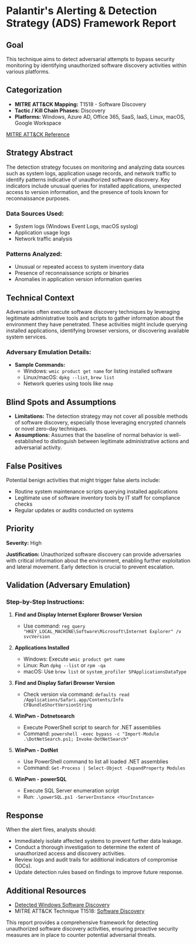 # Palantir's Alerting & Detection Strategy (ADS) Framework Report

## Goal

This technique aims to detect adversarial attempts to bypass security monitoring by identifying unauthorized software discovery activities within various platforms.

## Categorization

- **MITRE ATT&CK Mapping:** T1518 - Software Discovery
- **Tactic / Kill Chain Phases:** Discovery
- **Platforms:** Windows, Azure AD, Office 365, SaaS, IaaS, Linux, macOS, Google Workspace

[MITRE ATT&CK Reference](https://attack.mitre.org/techniques/T1518)

## Strategy Abstract

The detection strategy focuses on monitoring and analyzing data sources such as system logs, application usage records, and network traffic to identify patterns indicative of unauthorized software discovery. Key indicators include unusual queries for installed applications, unexpected access to version information, and the presence of tools known for reconnaissance purposes.

### Data Sources Used:
- System logs (Windows Event Logs, macOS syslog)
- Application usage logs
- Network traffic analysis

### Patterns Analyzed:
- Unusual or repeated access to system inventory data
- Presence of reconnaissance scripts or binaries
- Anomalies in application version information queries

## Technical Context

Adversaries often execute software discovery techniques by leveraging legitimate administrative tools and scripts to gather information about the environment they have penetrated. These activities might include querying installed applications, identifying browser versions, or discovering available system services.

### Adversary Emulation Details:
- **Sample Commands:**
  - Windows: `wmic product get name` for listing installed software
  - Linux/macOS: `dpkg --list`, `brew list`
  - Network queries using tools like `nmap`

## Blind Spots and Assumptions

- **Limitations:** The detection strategy may not cover all possible methods of software discovery, especially those leveraging encrypted channels or novel zero-day techniques.
- **Assumptions:** Assumes that the baseline of normal behavior is well-established to distinguish between legitimate administrative actions and adversarial activity.

## False Positives

Potential benign activities that might trigger false alerts include:
- Routine system maintenance scripts querying installed applications
- Legitimate use of software inventory tools by IT staff for compliance checks
- Regular updates or audits conducted on systems

## Priority

**Severity:** High

**Justification:** Unauthorized software discovery can provide adversaries with critical information about the environment, enabling further exploitation and lateral movement. Early detection is crucial to prevent escalation.

## Validation (Adversary Emulation)

### Step-by-Step Instructions:

1. **Find and Display Internet Explorer Browser Version**
   - Use command: `reg query "HKEY_LOCAL_MACHINE\Software\Microsoft\Internet Explorer" /v svcVersion`

2. **Applications Installed**
   - Windows: Execute `wmic product get name`
   - Linux: Run `dpkg --list` or `rpm -qa`
   - macOS: Use `brew list` or `system_profiler SPApplicationsDataType`

3. **Find and Display Safari Browser Version**
   - Check version via command: `defaults read /Applications/Safari.app/Contents/Info CFBundleShortVersionString`

4. **WinPwn - Dotnetsearch**
   - Execute PowerShell script to search for .NET assemblies
   - Command: `powershell -exec bypass -c "Import-Module .\DotNetSearch.ps1; Invoke-DotNetSearch"`

5. **WinPwn - DotNet**
   - Use PowerShell command to list all loaded .NET assemblies
   - Command: `Get-Process | Select-Object -ExpandProperty Modules`

6. **WinPwn - powerSQL**
   - Execute SQL Server enumeration script
   - Run: `.\powerSQL.ps1 -ServerInstance <YourInstance>`

## Response

When the alert fires, analysts should:
- Immediately isolate affected systems to prevent further data leakage.
- Conduct a thorough investigation to determine the extent of unauthorized access and discovery activities.
- Review logs and audit trails for additional indicators of compromise (IOCs).
- Update detection rules based on findings to improve future response.

## Additional Resources

- [Detected Windows Software Discovery](https://www.paloaltonetworks.com/cyberpedia/techniques/software-discovery)
- MITRE ATT&CK Technique T1518: [Software Discovery](https://attack.mitre.org/techniques/T1518)

This report provides a comprehensive framework for detecting unauthorized software discovery activities, ensuring proactive security measures are in place to counter potential adversarial threats.